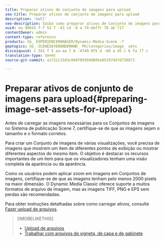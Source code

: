 ```yaml
---
title: Preparar ativos de conjunto de imagens para upload
seo-title: Preparar ativos de conjunto de imagens para upload
description: 'null'
seo-description: Saiba como preparar ativos de Conjunto de imagens para fazer upload.
uuid: ea 90643 f-f 52 f -43 cd -8 a 74-ebffc 78 ab 717
contentOwner: admin
content-type: reference
products: SG_ EXPERIENCEMANAGER/Dynamic-Media-Scene -7
geptopics: SG_ SCENESEVENONDEMAND_ PK/categorias/image_ sets
discoiquuid: c 341 f 5 ea-aa 7 b -4749-975 d -68 a 45 c 6 fa 77 c
translation-type: tm+mt
source-git-commit: a1722c15d3c049f05959d895e85297d47d730872

---
```



# Preparar ativos de conjunto de imagens para upload{#preparing-image-set-assets-for-upload}

Antes de carregar as imagens necessárias para os Conjuntos de imagens no Sistema de publicação Scene 7, certifique-se de que as imagens sejam o tamanho e o formato corretos.

Para criar um Conjunto de imagens de várias visualizações, você precisa de imagens que mostrem um item de diferentes pontos de exibição ou mostrar diferentes aspectos do mesmo item. O objetivo é destacar os recursos importantes de um item para que os visualizadores tenham uma visão completa da aparência ou da aparência.

Como os usuários podem aplicar zoom em imagens em Conjuntos de imagens, certifique-se de que as imagens tenham pelo menos 2000 pixels na maior dimensão. O Dynamic Media Classic oferece suporte a muitos formatos de arquivo de imagem, mas as imagens TIFF, PNG e EPS sem perdas são recomendadas.

Para obter instruções detalhadas sobre como carregar ativos, consulte [Fazer upload de arquivos](uploading-files.md#uploading_files).

>[!MORELIKETHIS]
>
>* [Upload de arquivos](uploading-files.md#uploading_your_files)
>* [Trabalhar com arquivos de vigneta, de capa e de gabinete](vignette-window-covering-cabinet-files.md#working_with_vignette_window_covering_and_cabinet_files)

